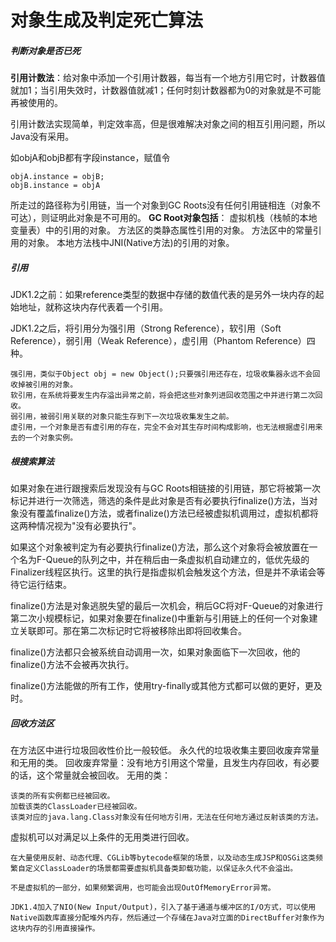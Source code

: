 对象生成及判定死亡算法
========
##### 判断对象是否已死
**引用计数法**：给对象中添加一个引用计数器，每当有一个地方引用它时，计数器值就加1；当引用失效时，计数器值就减1；任何时刻计数器都为0的对象就是不可能再被使用的。

引用计数法实现简单，判定效率高，但是很难解决对象之间的相互引用问题，所以Java没有采用。

如objA和objB都有字段instance，赋值令

    objA.instance = objB;
    objB.instance = objA  
所走过的路径称为引用链，当一个对象到GC Roots没有任何引用链相连（对象不可达），则证明此对象是不可用的。
**GC Root对象包括**：
虚拟机栈（栈帧的本地变量表）中的引用的对象。
方法区的类静态属性引用的对象。
方法区中的常量引用的对象。
本地方法栈中JNI(Native方法)的引用的对象。
##### 引用
JDK1.2之前：如果reference类型的数据中存储的数值代表的是另外一块内存的起始地址，就称这块内存代表着一个引用。

JDK1.2之后，将引用分为强引用（Strong Reference），软引用（Soft Reference），弱引用（Weak Reference），虚引用（Phantom Reference）四种。

    强引用，类似于Object obj = new Object();只要强引用还存在，垃圾收集器永远不会回收掉被引用的对象。
    软引用，在系统将要发生内存溢出异常之前，将会把这些对象列进回收范围之中并进行第二次回收。
    弱引用，被弱引用关联的对象只能生存到下一次垃圾收集发生之前。
    虚引用，一个对象是否有虚引用的存在，完全不会对其生存时间构成影响，也无法根据虚引用来去的一个对象实例。

##### 根搜索算法
如果对象在进行跟搜索后发现没有与GC Roots相链接的引用链，那它将被第一次标记并进行一次筛选，筛选的条件是此对象是否有必要执行finalize()方法，当对象没有覆盖finalize()方法，或者finalize()方法已经被虚拟机调用过，虚拟机都将这两种情况视为"没有必要执行"。

如果这个对象被判定为有必要执行finalize()方法，那么这个对象将会被放置在一个名为F-Queue的队列之中，并在稍后由一条虚拟机自动建立的，低优先级的Finalizer线程区执行。这里的执行是指虚拟机会触发这个方法，但是并不承诺会等待它运行结束。

finalize()方法是对象逃脱失望的最后一次机会，稍后GC将对F-Queue的对象进行第二次小规模标记，如果对象要在finalize()中重新与引用链上的任何一个对象建立关联即可。那在第二次标记时它将被移除出即将回收集合。

finalize()方法都只会被系统自动调用一次，如果对象面临下一次回收，他的finalize()方法不会被再次执行。

finalize()方法能做的所有工作，使用try-finally或其他方式都可以做的更好，更及时。
##### 回收方法区
在方法区中进行垃圾回收性价比一般较低。
永久代的垃圾收集主要回收废弃常量和无用的类。
回收废弃常量：没有地方引用这个常量，且发生内存回收，有必要的话，这个常量就会被回收。
无用的类：

    该类的所有实例都已经被回收。
    加载该类的ClassLoader已经被回收。
    该类对应的java.lang.Class对象没有任何地方引用，无法在任何地方通过反射该类的方法。

虚拟机可以对满足以上条件的无用类进行回收。

    在大量使用反射、动态代理、CGLib等bytecode框架的场景，以及动态生成JSP和OSGi这类频繁自定义ClassLoader的场景都需要虚拟机具备类卸载功能，以保证永久代不会溢出。

    不是虚拟机的一部分，如果频繁调用，也可能会出现OutOfMemoryError异常。

    JDK1.4加入了NIO(New Input/Output)，引入了基于通道与缓冲区的I/O方式，可以使用Native函数库直接分配堆外内存，然后通过一个存储在Java对立面的DirectBuffer对象作为这块内存的引用直接操作。
